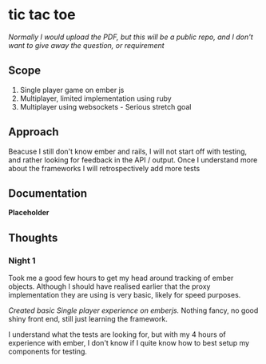 # tic tac toe

*Normally I would upload the PDF, but this will be a public repo, and I don't want to give away the question, or requirement*

## Scope
1. Single player game on ember js
2. Multiplayer, limited implementation using ruby
3. Multiplayer using websockets - Serious stretch goal

## Approach

Beacuse I still don't know ember and rails, I will not start off with testing, and rather looking for feedback in the API / output. Once I understand more about the frameworks I will retrospectively add more tests

## Documentation

**Placeholder**


## Thoughts

### Night 1
Took me a good few hours to get my head around tracking of ember objects. 
Although I should have realised earlier that the proxy implementation they are using is very basic, likely for speed purposes.

*Created basic Single player experience on emberjs.*
Nothing fancy, no good shiny front end, still just learning the framework.

I understand what the tests are looking for, but with my 4 hours of experience with ember, I don't know if I quite know how to best setup my components for testing. 




